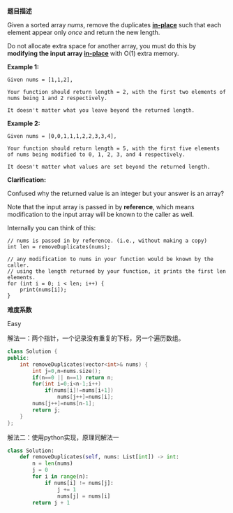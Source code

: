 **题目描述**   

Given a sorted array *nums*, remove the duplicates [**in-place**](https://en.wikipedia.org/wiki/In-place_algorithm) such that each element appear only *once* and return the new length.

Do not allocate extra space for another array, you must do this by **modifying the input array [in-place](https://en.wikipedia.org/wiki/In-place_algorithm)** with O(1) extra memory.

**Example 1:**

```
Given nums = [1,1,2],

Your function should return length = 2, with the first two elements of nums being 1 and 2 respectively.

It doesn't matter what you leave beyond the returned length.
```

**Example 2:**

```
Given nums = [0,0,1,1,1,2,2,3,3,4],

Your function should return length = 5, with the first five elements of nums being modified to 0, 1, 2, 3, and 4 respectively.

It doesn't matter what values are set beyond the returned length.
```

**Clarification:**

Confused why the returned value is an integer but your answer is an array?

Note that the input array is passed in by **reference**, which means modification to the input array will be known to the caller as well.

Internally you can think of this:

```
// nums is passed in by reference. (i.e., without making a copy)
int len = removeDuplicates(nums);

// any modification to nums in your function would be known by the caller.
// using the length returned by your function, it prints the first len elements.
for (int i = 0; i < len; i++) {
    print(nums[i]);
}
```

**难度系数**    

Easy

解法一：两个指针，一个记录没有重复的下标，另一个遍历数组。

```c++
class Solution {
public:
    int removeDuplicates(vector<int>& nums) {
        int j=0,n=nums.size();
        if(n==0 || n==1) return n;
        for(int i=0;i<n-1;i++)
            if(nums[i]!=nums[i+1])
                nums[j++]=nums[i];
        nums[j++]=nums[n-1];
        return j;
    }
};
```

解法二：使用python实现，原理同解法一

```python
class Solution:
    def removeDuplicates(self, nums: List[int]) -> int:
        n = len(nums)
        j = 0
        for i in range(n):
            if nums[i] != nums[j]:
                j += 1
                nums[j] = nums[i]
        return j + 1
```

